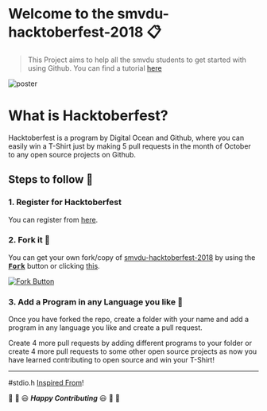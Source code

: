 # Welcome to the smvdu-hacktoberfest-2018 :clipboard:

> This Project aims to help all the smvdu students to get started with using Github. You can find a tutorial [here](https://guides.github.com/activities/hello-world/)

![poster](https://user-images.githubusercontent.com/22680912/46479049-d8a9c400-c80b-11e8-92a1-89fc10701f4a.jpg)


# What is Hacktoberfest?
Hacktoberfest is a program by Digital Ocean and Github, where you can easily win a T-Shirt just by making 5 pull requests in the month of October to any open source projects on Github.

## Steps to follow :scroll:

### 1. Register for Hacktoberfest
You can register from [here](https://hacktoberfest.digitalocean.com).

### 2. Fork it :fork_and_knife:

You can get your own fork/copy of [smvdu-hacktoberfest-2018](https://github.com/sks444/smvdu-hacktoberfest-2018) by using the <a href="https://github.com/sks444/smvdu-hacktoberfest-2018/new/master?readme=1#fork-destination-box"><kbd><b>Fork</b></kbd></a> button or clicking [this](https://github.com/sks444/smvdu-hactoberfest-2018/new/master?readme=1#fork-destination-box).

 [![Fork Button](https://help.github.com/assets/images/help/repository/fork_button.jpg)](https://github.com/Hacktoberfest-2018/Hello-world)

### 3. Add a Program in any Language you like :rabbit2:
Once you have forked the repo, create a folder with your name and add a program in
any language you like and create a pull request.

Create 4 more pull requests by adding different programs to your folder or
create 4 more pull requests to some other open source projects as now you
have learned contributing to open source and win your T-Shirt!

---
#stdio.h
[Inspired From](https://github.com/Hacktoberfest-2018/Hello-world)!

:tada: :confetti_ball: :smiley: _**Happy Contributing**_ :smiley: :confetti_ball: :tada:

